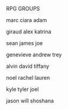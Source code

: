 RPG GROUPS

marc
ciara
adam

giraud
alex
katrina

sean
james
joe

genevieve
andrew
trey

alvin
david
tiffany

noel
rachel
lauren

kyle
tyler
joel

jason
will
shoshana
